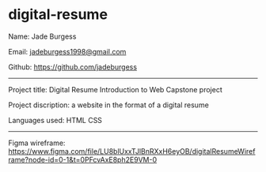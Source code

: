 # digital-resume
Name: Jade Burgess

Email: jadeburgess1998@gmail.com

Github: https://github.com/jadeburgess

*********************************************************************
Project title: Digital Resume
               Introduction to Web Capstone project

Project discription: a website in the format of a digital resume

Languages used: HTML
                CSS
                
*********************************************************************

Figma wireframe: https://www.figma.com/file/LU8blUxxTJlBnRXxH6eyOB/digitalResumeWireframe?node-id=0-1&t=0PFcvAxE8ph2E9VM-0 
